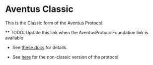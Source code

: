 # Aventus Classic

This is the Classic form of the Aventus Protocol.

** TODO: Update this link when the AventusProtocolFoundation link is available

* See [these docs](https://artossystems.github.io/docs/protocol-classic) for details.

* See [here](https://github.com/AventusProtocolFoundation/protocol/blob/master/README.md) for the non-classic version of the protocol.